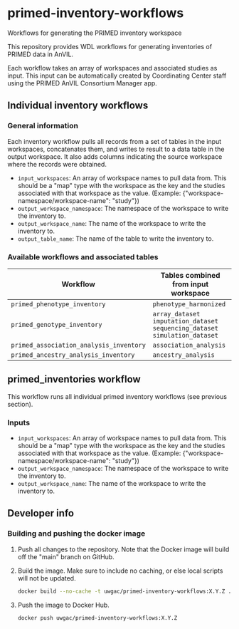 # primed-inventory-workflows
Workflows for generating the PRIMED inventory workspace

This repository provides WDL workflows for generating inventories of PRIMED data in AnVIL.

Each workflow takes an array of workspaces and associated studies as input.
This input can be automatically created by Coordinating Center staff using the PRIMED AnVIL Consortium Manager app.

## Individual inventory workflows

### General information

Each inventory workflow pulls all records from a set of tables in the input workspaces, concatenates them, and writes te result to a data table in the output workspace.
It also adds columns indicating the source workspace where the records were obtained.

- `input_workspaces`: An array of workspace names to pull data from. This should be a "map" type with the workspace as the key and the studies associated with that workspace as the value. (Example: {"workspace-namespace/workspace-name": "study"})
- `output_workspace_namespace`: The namespace of the workspace to write the inventory to.
- `output_workspace_name`: The name of the workspace to write the inventory to.
- `output_table_name`: The name of the table to write the inventory to.


### Available workflows and associated tables


| Workflow    | Tables combined from input workspace |
| -------- | ------- |
| `primed_phenotype_inventory`            | `phenotype_harmonized` |
| `primed_genotype_inventory`             | `array_dataset` <br> `imputation_dataset` <br> `sequencing_dataset` <br> `simulation_dataset` |
| `primed_association_analysis_inventory` | `association_analysis` |
| `primed_ancestry_analysis_inventory`    | `ancestry_analysis` |


## primed_inventories workflow

This workflow runs all individual primed inventory workflows (see previous section).

### Inputs

- `input_workspaces`: An array of workspace names to pull data from. This should be a "map" type with the workspace as the key and the studies associated with that workspace as the value. (Example: {"workspace-namespace/workspace-name": "study"})
- `output_workspace_namespace`: The namespace of the workspace to write the inventory to.
- `output_workspace_name`: The name of the workspace to write the inventory to.


## Developer info

### Building and pushing the docker image

1. Push all changes to the repository. Note that the Docker image will build off the "main" branch on GitHub.

1. Build the image. Make sure to include no caching, or else local scripts will not be updated.

    ```bash
    docker build --no-cache -t uwgac/primed-inventory-workflows:X.Y.Z .
    ```

1. Push the image to Docker Hub.

    ```bash
    docker push uwgac/primed-inventory-workflows:X.Y.Z
    ```
